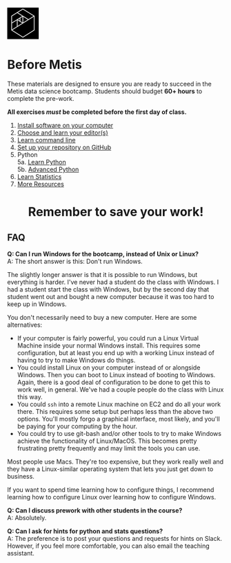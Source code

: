 ![Metis logo](img/metis.png)

# Before Metis

These materials are designed to ensure you are ready to succeed in the
Metis data science bootcamp. Students should budget **60+ hours** to complete the pre-work.

**All exercises _must_ be completed before the first day of class.**

 1. [Install software on your computer](01-install.md)
 2. [Choose and learn your editor(s)](02-editors.md)
 3. [Learn command line](03-command_line.md)  
 4. [Set up your repository on GitHub](04-set_up_repo.md)
 5. Python  
 5a. [Learn Python](05a-python.md)  
 5b. [Advanced Python](05b-python_advanced.md)  
 6. [Learn Statistics](06-statistics.md)
 7. [More Resources](07-more_resources.md)

<h1 style='text-align: center;'>Remember to save your work!</h1>

## FAQ

**Q:  Can I run Windows for the bootcamp, instead of Unix or Linux?**  
A: The short answer is this: Don't run Windows.

The slightly longer answer is that it is possible to run Windows, but everything is harder. I've never had a student do the class with Windows. I had a student start the class with Windows, but by the second day that student went out and bought a new computer because it was too hard to keep up in Windows.

You don't necessarily need to buy a new computer. Here are some alternatives:

 * If your computer is fairly powerful, you could run a Linux Virtual Machine inside your normal Windows install. This requires some configuration, but at least you end up with a working Linux instead of having to try to make Windows do things.
 * You could install Linux on your computer instead of or alongside Windows. Then you can boot to Linux instead of booting to Windows. Again, there is a good deal of configuration to be done to get this to work well, in general. We've had a couple people do the class with Linux this way.
 * You could `ssh` into a remote Linux machine on EC2 and do all your work there. This requires some setup but perhaps less than the above two options. You'll mostly forgo a graphical interface, most likely, and you'll be paying for your computing by the hour.
 * You could try to use git-bash and/or other tools to try to make Windows achieve the functionality of Linux/MacOS. This becomes pretty frustrating pretty frequently and may limit the tools you can use.

Most people use Macs. They're too expensive, but they work really well and they have a Linux-similar operating system that lets you just get down to business.

If you want to spend time learning how to configure things, I recommend learning how to configure Linux over learning how to configure Windows.

**Q:  Can I discuss prework with other students in the course?**  
A:   Absolutely.

**Q:  Can I ask for hints for python and stats questions?**  
A:  The preference is to post your questions and requests for hints on Slack.  However, if you feel more comfortable, you can also email the teaching assistant.